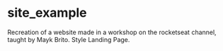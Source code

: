 # site_example
 Recreation of a website made in a workshop on the rocketseat channel, taught by Mayk Brito. Style Landing Page.
